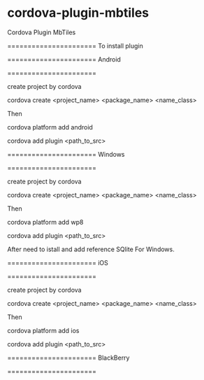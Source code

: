cordova-plugin-mbtiles
======================

Cordova Plugin MbTiles

======================
To install plugin 

======================
Android

======================

create project by cordova 

cordova create <project_name> <package_name> <name_class>

Then

cordova platform add android

cordova add plugin <path_to_src>


======================
Windows

======================

create project by cordova 

cordova create <project_name> <package_name> <name_class>

Then

cordova platform add wp8

cordova add plugin <path_to_src>


After need to istall and add reference SQlite For Windows.

======================
iOS

======================

create project by cordova 

cordova create <project_name> <package_name> <name_class>

Then

cordova platform add ios

cordova add plugin <path_to_src>

======================
BlackBerry

======================




